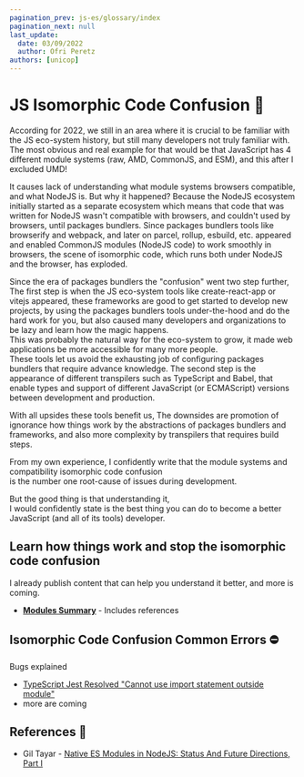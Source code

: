 ```yaml
---
pagination_prev: js-es/glossary/index
pagination_next: null
last_update:
  date: 03/09/2022
  author: Ofri Peretz
authors: [unicop]
---
```


# JS Isomorphic Code Confusion 🔮

According for 2022, we still in an area where it is crucial to be familiar with the JS eco-system history, but still many developers not truly familiar with.
The most obvious and real example for that would be that JavaScript has 4 different module systems (raw, AMD, CommonJS, and ESM), and this after I excluded UMD!

It causes lack of understanding what module systems browsers compatible, and what NodeJS is.
But why it happened? Because the NodeJS ecosystem initially started as a separate ecosystem which means that code that was written for NodeJS wasn't compatible with browsers, and couldn't used by browsers, until packages bundlers.
Since packages bundlers tools like browserify and webpack, and later on parcel, rollup, esbuild, etc. appeared and enabled CommonJS modules (NodeJS code) to work smoothly in browsers, the scene of isomorphic code, which runs both under NodeJS and the browser, has exploded.

Since the era of packages bundlers the "confusion" went two step further,
The first step is when the JS eco-system tools like create-react-app or vitejs appeared, these frameworks are good to get started to develop new projects, by using the packages bundlers tools under-the-hood and do the hard work for you, but also caused many developers and organizations to be lazy and learn how the magic happens. <br/>
This was probably the natural way for the eco-system to grow, it made web applications be more accessible for many more people. <br/>
These tools let us avoid the exhausting job of configuring packages bundlers that require advance knowledge.
The second step is the appearance of different transpilers such as TypeScript and Babel, that enable types and support of different JavaScript (or ECMAScript) versions between development and production.

With all upsides these tools benefit us, The downsides are promotion of ignorance how things work by the abstractions of packages bundlers and frameworks, and also more complexity by transpilers that requires build steps.

From my own experience, I confidently write that the module systems and compatibility isomorphic code confusion <br/>
is the number one root-cause of issues during development.

But the good thing is that understanding it, <br/>
I would confidently state is the best thing you can do to become a better JavaScript (and all of its tools) developer.

## Learn how things work and stop the isomorphic code confusion

I already publish content that can help you understand it better, and more is coming.

- **[Modules Summary](./modules/summary.md)** - Includes references

<!-- and what modules browsers and NodeJS are compatible with.
This lack of understanding prevent developers to understand how things work, and this knowledge can help many of the issues developers experience on a daily basis.

How the JS eco-system developed is unlike any other programming language,
It advanced fast and in arbitrary direction, an obvious proof is the existence of 4 (not including UMD) [module systems](./javascript-module-systems-explained.md).

Telling you that to let you understand the root-cause of the isomorphic code confusion among developers

The less obvious complication is browser compatibility.
The NodeJS ecosystem initially started as a separate ecosystem, but since tools like Browserify and webpack enabled CommonJS modules to be used in the browser, the scene of isomorphic code, which runs both under NodeJS and the browser, has exploded.

The less obvious complication is browser compatibility.

Both Browsers and The NodeJS ecosystems initially started separate, but since packages bundlers tools like `webpack`, `parcels`, `rollup` and others enabled CommonJS modules to be used in the browser, the scene of isomorphic code, which runs both under NodeJS and the browser, has exploded.
Which caused everything to mixed up but where conflicts happens from time to time.

This is why `Transpilers` in the JS eco-system are so fundamental component, so let's understand what are they compared to compilers.

## TypeScript And NodeJS Isomorphic Code Confusion -->

## Isomorphic Code Confusion Common Errors ⛔

Bugs explained

- [TypeScript Jest Resolved "Cannot use import statement outside module"](../typescript/bugs-solved/typescript-jest-cannot-use-import-statement-outside-module.md)
- more are coming

## References 🔗

- Gil Tayar - [Native ES Modules in NodeJS: Status And Future Directions, Part I](https://medium.com/@giltayar/native-es-modules-in-nodejs-status-and-future-directions-part-i-ee5ea3001f71)
